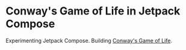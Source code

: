 # Conway's Game of Life in Jetpack Compose

Experimenting Jetpack Compose. Building [Conway's Game of Life](https://en.wikipedia.org/wiki/Conway%27s_Game_of_Life).
